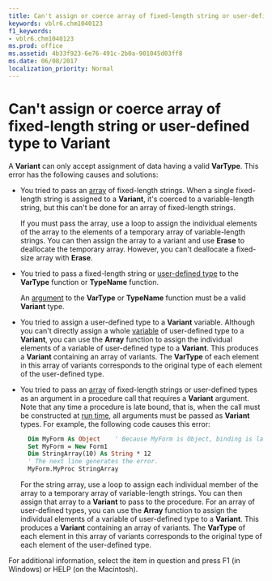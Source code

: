 ```yaml
---
title: Can't assign or coerce array of fixed-length string or user-defined type to Variant
keywords: vblr6.chm1040123
f1_keywords:
- vblr6.chm1040123
ms.prod: office
ms.assetid: 4b33f923-6e76-491c-2b0a-901045d03ff8
ms.date: 06/08/2017
localization_priority: Normal
---
```



# Can't assign or coerce array of fixed-length string or user-defined type to Variant

A **Variant** can only accept assignment of data having a valid **VarType**. This error has the following causes and solutions:

- You tried to pass an [array](../../Glossary/vbe-glossary.md#array) of fixed-length strings. When a single fixed-length string is assigned to a **Variant**, it's coerced to a variable-length string, but this can't be done for an array of fixed-length strings.
    
  If you must pass the array, use a loop to assign the individual elements of the array to the elements of a temporary array of variable-length strings. You can then assign the array to a variant and use **Erase** to deallocate the temporary array. However, you can't deallocate a fixed-size array with **Erase**.
    
- You tried to pass a fixed-length string or [user-defined type](../../Glossary/vbe-glossary.md#user-defined-type) to the **VarType** function or **TypeName** function.
    
  An [argument](../../Glossary/vbe-glossary.md#argument) to the **VarType** or **TypeName** function must be a valid **Variant** type.
    
- You tried to assign a user-defined type to a **Variant** variable. Although you can't directly assign a whole [variable](../../Glossary/vbe-glossary.md#variable) of user-defined type to a **Variant**, you can use the **Array** function to assign the individual elements of a variable of user-defined type to a **Variant**. This produces a **Variant** containing an array of variants. The **VarType** of each element in this array of variants corresponds to the original type of each element of the user-defined type.
    
- You tried to pass an [array](../../Glossary/vbe-glossary.md#array) of fixed-length strings or user-defined types as an argument in a procedure call that requires a **Variant** argument. Note that any time a procedure is late bound, that is, when the call must be constructed at [run time](../../Glossary/vbe-glossary.md#run-time), all arguments must be passed as **Variant** types. For example, the following code causes this error:
    
  ```vb
    Dim MyForm As Object    ' Because MyForm is Object, binding is late. 
    Set MyForm = New Form1 
    Dim StringArray(10) As String * 12 
    ' The next line generates the error. 
    MyForm.MyProc StringArray 
  ```


  For the string array, use a loop to assign each individual member of the array to a temporary array of variable-length strings. You can then assign that array to a **Variant** to pass to the procedure. For an array of user-defined types, you can use the **Array** function to assign the individual elements of a variable of user-defined type to a **Variant**. This produces a **Variant** containing an array of variants. The **VarType** of each element in this array of variants corresponds to the original type of each element of the user-defined type.
    

For additional information, select the item in question and press F1 (in Windows) or HELP (on the Macintosh).

